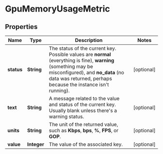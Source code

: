 
# GpuMemoryUsageMetric

## Properties
Name | Type | Description | Notes
------------ | ------------- | ------------- | -------------
**status** | **String** | The status of the current key. Possible values are **normal** (everything is fine), **warning** (something may be misconfigured), and **no_data** (no data was returned, perhaps because the instance isn&#39;t running). |  [optional]
**text** | **String** | A message related to the value and status of the current key. Usually blank unless there&#39;s a warning status. |  [optional]
**units** | **String** | The unit of the returned value, such as **Kbps**, **bps**, **%**, **FPS**, or **GOP**. |  [optional]
**value** | **Integer** | The value of the associated key. |  [optional]




